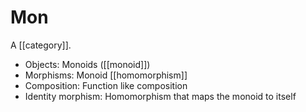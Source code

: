 # Mon

A [[category]].

- Objects: Monoids ([[monoid]])
- Morphisms: Monoid [[homomorphism]]
- Composition: Function like composition
- Identity morphism: Homomorphism that maps the monoid to itself
